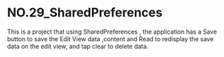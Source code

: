 # NO.29_SharedPreferences
 This is a project that using SharedPreferences , the application has a Save button to save the Edit View data ,content and Read to redisplay the save data on the edit view, and tap clear to delete data.
